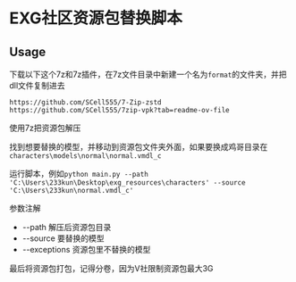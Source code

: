 # EXG社区资源包替换脚本

## Usage

下载以下这个7z和7z插件，在7z文件目录中新建一个名为`format`的文件夹，并把dll文件复制进去

`https://github.com/SCell555/7-Zip-zstd`
`https://github.com/SCell555/7zip-vpk?tab=readme-ov-file`

使用7z把资源包解压

找到想要替换的模型，并移动到资源包文件夹外面，如果要换成鸡哥目录在`characters\models\normal\normal.vmdl_c`

运行脚本，例如`python main.py --path 'C:\Users\233kun\Desktop\exg_resources\characters' --source 'C:\Users\233kun\normal.vmdl_c'`

参数注解
- --path 解压后资源包目录
- --source 要替换的模型
- --exceptions 资源包里不替换的模型

最后将资源包打包，记得分卷，因为V社限制资源包最大3G